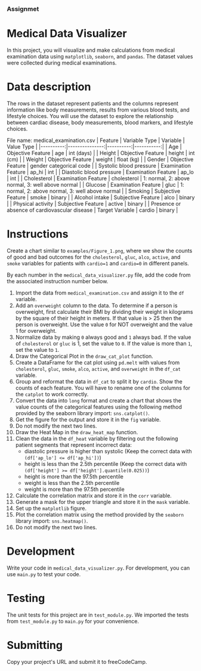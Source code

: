 ### Assignmet

# Medical Data Visualizer

In this project, you will visualize and make calculations from medical examination data using `matplotlib`, `seaborn`, and `pandas`. The dataset values were collected during medical examinations.

# Data description

The rows in the dataset represent patients and the columns represent information like body measurements, results from various blood tests, and lifestyle choices. You will use the dataset to explore the relationship between cardiac disease, body measurements, blood markers, and lifestyle choices.

File name: medical_examination.csv
| Feature 	| Variable Type 	| Variable 	| Value Type |
|----------:|---------------:|----------:|-----------:|
| Age 	| Objective Feature 	| age 	| int (days) |
| Height 	| Objective Feature 	| height 	| int (cm) |
| Weight 	| Objective Feature 	| weight 	| float (kg) |
| Gender 	| Objective Feature 	| gender 	categorical code |
| Systolic blood pressure 	| Examination Feature 	| ap_hi | 	int |
| Diastolic blood pressure 	| Examination Feature 	| ap_lo 	| int |
| Cholesterol 	| Examination Feature 	| cholesterol 	| 1: normal, 2: above normal, 3: well above normal |
| Glucose 	| Examination Feature 	| gluc 	| 1: normal, 2: above normal, 3: well above normal |
| Smoking 	| Subjective Feature 	| smoke 	| binary |
| Alcohol intake 	| Subjective Feature 	| alco 	| binary |
| Physical activity 	| Subjective Feature 	| active 	| binary |
| Presence or absence of cardiovascular disease 	| Target Variable 	| cardio 	| binary |

# Instructions

Create a chart similar to `examples/Figure_1.png`, where we show the counts of good and bad outcomes for the `cholesterol`, `gluc`, `alco`, `active`, and `smoke` variables for patients with `cardio=1` and `cardio=0` in different panels.

By each number in the `medical_data_visualizer.py` file, add the code from the associated instruction number below.

1. Import the data from `medical_examination.csv` and assign it to the `df` variable.
2. Add an `overweight` column to the data. To determine if a person is overweight, first calculate their BMI by dividing their weight in kilograms by the square of their height in meters. If that value is > 25 then the person is overweight. Use the value `0` for NOT overweight and the value 1 for overweight.
3. Normalize data by making `0` always good and `1` always bad. If the value of `cholesterol` or `gluc` is 1, set the value to `0`. If the value is more than `1`, set the value to `1`.
4. Draw the Categorical Plot in the `draw_cat_plot` function.
5. Create a DataFrame for the cat plot using `pd.melt` with values from `cholesterol`, `gluc`, `smoke`, `alco`, `active`, and `overweight` in the `df_cat` variable.
6. Group and reformat the data in `df_cat` to split it by `cardio`. Show the counts of each feature. You will have to rename one of the columns for the `catplot` to work correctly.
7. Convert the data into `long` format and create a chart that shows the value counts of the categorical features using the following method provided by the seaborn library import: `sns.catplot()`.
8. Get the figure for the output and store it in the `fig` variable.
9. Do not modify the next two lines.
10. Draw the Heat Map in the `draw_heat_map` function.
11. Clean the data in the `df_heat` variable by filtering out the following patient segments that represent incorrect data:
    * diastolic pressure is higher than systolic (Keep the correct data with `(df['ap_lo'] <= df['ap_hi'])`)
    * height is less than the 2.5th percentile (Keep the correct data with `(df['height'] >= df['height'].quantile(0.025))`)
    * height is more than the 97.5th percentile
    * weight is less than the 2.5th percentile
    * weight is more than the 97.5th percentile
12. Calculate the correlation matrix and store it in the `corr` variable.
13. Generate a mask for the upper triangle and store it in the `mask` variable.
14. Set up the `matplotlib` figure.
15. Plot the correlation matrix using the method provided by the `seaborn` library import: `sns.heatmap()`.
16. Do not modify the next two lines.

# Development

Write your code in `medical_data_visualizer.py`. For development, you can use `main.py` to test your code.

# Testing

The unit tests for this project are in `test_module.py`. We imported the tests from `test_module.py` to `main.py` for your convenience.

# Submitting

Copy your project's URL and submit it to freeCodeCamp.

